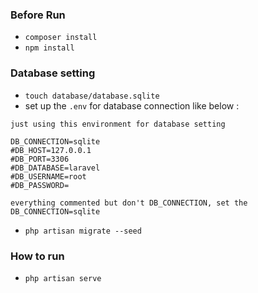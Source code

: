 ### Before Run

- `composer install`
- `npm install`

### Database setting

- `touch database/database.sqlite`
- set up the `.env` for database connection like below :
```
just using this environment for database setting

DB_CONNECTION=sqlite
#DB_HOST=127.0.0.1
#DB_PORT=3306
#DB_DATABASE=laravel
#DB_USERNAME=root
#DB_PASSWORD=

everything commented but don't DB_CONNECTION, set the DB_CONNECTION=sqlite
```
- `php artisan migrate --seed`

### How to run
- `php artisan serve`

